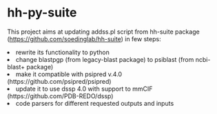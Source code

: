 # hh-py-suite
This project aims at updating addss.pl script from hh-suite package (https://github.com/soedinglab/hh-suite) in few steps:
<li>rewrite its functionality to python</li>
<li>change blastpgp (from legacy-blast package) to psiblast (from ncbi-blast+ package)</li>
<li>make it compatible with psipred v.4.0 (https://github.com/psipred/psipred)</li>
<li>update it to use dssp 4.0 with support to mmCIF (https://github.com/PDB-REDO/dssp)
<li>code parsers for different requested outputs and inputs</li>
